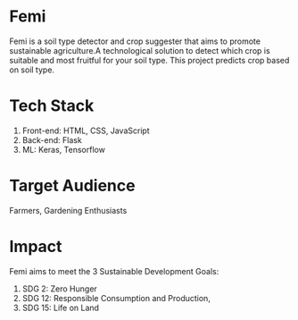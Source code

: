 # Femi
Femi is a soil type detector and crop suggester that aims to promote sustainable agriculture.A technological solution to detect which crop is suitable and most fruitful for your soil type. This project predicts crop based on soil type.


# Tech Stack
1) Front-end: HTML, CSS, JavaScript
2) Back-end: Flask
3) ML: Keras, Tensorflow

# Target Audience
Farmers, Gardening Enthusiasts

# Impact
Femi aims to meet the 3 Sustainable Development Goals:

1) SDG 2: Zero Hunger 
2) SDG 12: Responsible Consumption and Production, 
3) SDG 15: Life on Land
